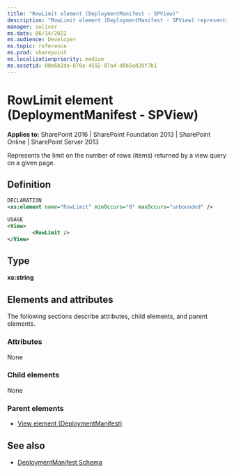 ```yaml
---
title: "RowLimit element (DeploymentManifest - SPView)"
description: "RowLimit element (DeploymentManifest - SPView) represents the limit on the number of rows (items) returned by a view query on a given page."
manager: soliver
ms.date: 06/14/2022
ms.audience: Developer
ms.topic: reference
ms.prod: sharepoint
ms.localizationpriority: medium
ms.assetid: 00e6b2da-870a-4592-87a4-d8b5ad20f7b1
---
```


# RowLimit element (DeploymentManifest - SPView)

**Applies to:** SharePoint 2016 | SharePoint Foundation 2013 | SharePoint Online | SharePoint Server 2013 
  
Represents the limit on the number of rows (items) returned by a view query on a given page.

## Definition

```XML
DECLARATION
<xs:element name="RowLimit" minOccurs="0" maxOccurs="unbounded" />

USAGE
<View>
        <RowLimit />
</View>

```

## Type

**xs:string**
  
## Elements and attributes

The following sections describe attributes, child elements, and parent elements.

### Attributes

None
   
### Child elements

None
   
### Parent elements

- [View element (DeploymentManifest)](view-element-deploymentmanifest.md)
   
## See also

- [DeploymentManifest Schema](deploymentmanifest-schema.md)

